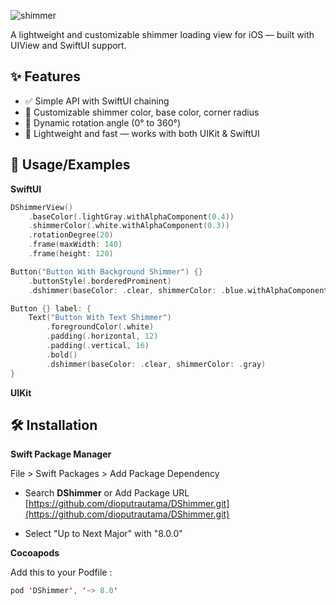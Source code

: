 
![shimmer](https://github.com/user-attachments/assets/428751f4-fe0b-45ef-acf9-75d1745034af)

A lightweight and customizable shimmer loading view for iOS — built with UIView and SwiftUI support.

## ✨ Features

- ✅ Simple API with SwiftUI chaining
- 🎨 Customizable shimmer color, base color, corner radius
- 🔁 Dynamic rotation angle (0° to 360°)
- 🧱 Lightweight and fast — works with both UIKit & SwiftUI
## 🚀 Usage/Examples

**SwiftUI**
```swift
DShimmerView()
    .baseColor(.lightGray.withAlphaComponent(0.4))
    .shimmerColor(.white.withAlphaComponent(0.3))
    .rotationDegree(20)
    .frame(maxWidth: 140)
    .frame(height: 120)
```

```swift
Button("Button With Background Shimmer") {}
    .buttonStyle(.borderedProminent)
    .dshimmer(baseColor: .clear, shimmerColor: .blue.withAlphaComponent(0.8))
```

```swift
Button {} label: {
    Text("Button With Text Shimmer")
        .foregroundColor(.white)
        .padding(.horizontal, 12)
        .padding(.vertical, 16)
        .bold()
        .dshimmer(baseColor: .clear, shimmerColor: .gray)
}
```
**UIKit**

## 🛠️ Installation 

 **Swift Package Manager**
 
File > Swift Packages > Add Package Dependency
- Search **DShimmer** or Add Package URL [https://github.com/dioputrautama/DShimmer.git](https://github.com/dioputrautama/DShimmer.git)

- Select "Up to Next Major" with "8.0.0"

 **Cocoapods**

Add this to your Podfile :
```swift
pod 'DShimmer', '~> 8.0'
```
